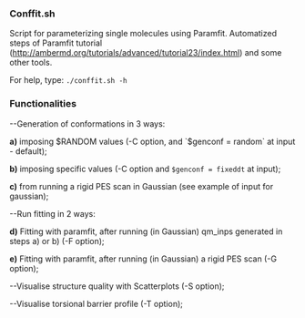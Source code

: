 ### Conffit.sh

Script for parameterizing single molecules using Paramfit. Automatized steps of Paramfit tutorial (http://ambermd.org/tutorials/advanced/tutorial23/index.html) and some other tools.

For help, type:  `./conffit.sh -h` 

### Functionalities

--Generation of conformations in 3 ways:

  **a)** imposing $RANDOM values (-C option, and `$genconf = random` at input - default);

  **b)** imposing specific values (-C option and `$genconf = fixeddt` at input); 

  **c)** from running a rigid PES scan in Gaussian (see example of input for gaussian); 


--Run fitting in 2 ways:

  **d)** Fitting with paramfit, after running (in Gaussian) qm_inps generated in steps a) or b) (-F option); 

  **e)** Fitting with paramfit, after running (in Gaussian) a rigid PES scan (-G option);


--Visualise structure quality with Scatterplots (-S option);


--Visualise torsional barrier profile (-T option);
